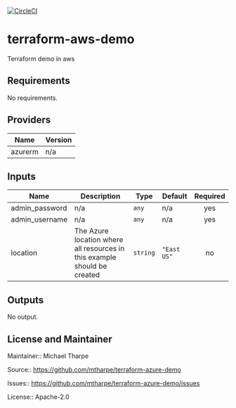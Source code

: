 [![CircleCI](https://dl.circleci.com/status-badge/img/gh/mtharpe/terraform-azure-demo/tree/master.svg?style=svg)](https://dl.circleci.com/status-badge/redirect/gh/mtharpe/terraform-azure-demo/tree/master)


# terraform-aws-demo                                                                                                                                                        
Terraform demo in aws 

## Requirements

No requirements.

## Providers

| Name | Version |
|------|---------|
| azurerm | n/a |

## Inputs

| Name | Description | Type | Default | Required |
|------|-------------|------|---------|:--------:|
| admin\_password | n/a | `any` | n/a | yes |
| admin\_username | n/a | `any` | n/a | yes |
| location | The Azure location where all resources in this example should be created | `string` | `"East US"` | no |

## Outputs

No output.

## License and Maintainer

Maintainer:: Michael Tharpe

Source:: https://github.com/mtharpe/terraform-azure-demo

Issues:: https://github.com/mtharpe/terraform-azure-demo/issues

License:: Apache-2.0

